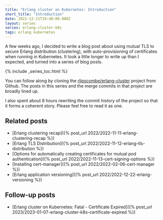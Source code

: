 ```yaml
---
title: "Erlang cluster on Kubernetes: Introduction"
short_title: "Introduction"
date: 2022-12-21T19:40:00.000Z
layout: series
series: erlang-cluster-k8s
tags: erlang kubernetes
---
```


A few weeks ago, I decided to write a blog post about using mutual TLS to secure Erlang distribution (clustering), with
auto-provisioning of certificates when running in Kubernetes. It took a little longer to write up than I expected, and
turned into a series of blog posts.

{% include _series_toc.html %}

You can follow along by cloning the [rlipscombe/erlang-cluster](https://github.com/rlipscombe/erlang-cluster) project
from Github. The posts in this series and the merge commits in that project are broadly lined up.

I also spent about 8 hours rewriting the commit history of the project so that it forms a coherent story. Please feel
free to read it as one.

## Related posts

- [Erlang clustering recap]({% post_url 2022/2022-11-11-erlang-clustering-recap %})
- [Erlang TLS Distribution]({% post_url 2022/2022-11-12-erlang-tls-distribution %})
- [Options for automatically creating certificates for mutual pod authentication]({% post_url 2022/2022-11-13-cert-signing-options %})
- [Installing cert-manager]({% post_url 2022/2022-02-06-cert-manager %})
- [Erlang application versioning]({% post_url 2022/2022-12-22-erlang-versioning %})

## Follow-up posts

- [Erlang cluster on Kubernetes: Fatal - Certificate Expired]({% post_url 2023/2023-01-07-erlang-cluster-k8s-certificate-expired %})
